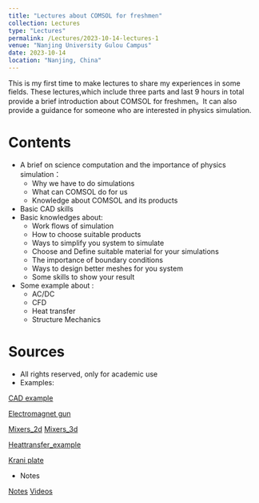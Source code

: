 ```yaml
---
title: "Lectures about COMSOL for freshmen"
collection: Lectures
type: "Lectures"
permalink: /Lectures/2023-10-14-lectures-1
venue: "Nanjing University Gulou Campus"
date: 2023-10-14
location: "Nanjing, China"
---
```


This is my first time to make lectures to share my experiences in some fields.
These lectures,which include three parts and last 9 hours in total provide a brief introduction about COMSOL for freshmen。It can also provide a guidance for someone who are interested in physics simulation.

Contents
======
* A brief on science computation and the importance of physics simulation：
    * Why we have to do simulations
    * What can COMSOL do for us
    * Knowledge about COMSOL and its products
* Basic CAD skills
* Basic knowledges about:
    * Work flows of simulation
    * How to choose suitable products
    * Ways to simplify you system to simulate
    * Choose and Define suitable material for your simulations
    * The importance of boundary conditions
    * Ways to design better meshes for you system
    * Some skills to show your result
* Some example about :
    * AC/DC
    * CFD
    * Heat transfer 
    * Structure Mechanics

Sources 
======
* All rights reserved, only for academic use
* Examples:

<a href="/Todownload/CAD_example.mph" download>CAD example</a>

<a href="/Todownload/EM_gun_example.mph" download>Electromagnet gun</a>

<a href="/Todownload/Mixers_3d_example.mph" download>Mixers_2d</a>    <a href="/Todownload/Mixers_3d_example.mph" download>Mixers_3d</a>

<a href="/Todownload/heattransfer_example.mph" download>Heattransfer_example</a>

<a href="/Todownload/Krani plate.mph" download>Krani plate</a>

* Notes

[Notes](http://quantumopticss.github.io/files/Notes_COMSOL) [Videos](http://quantumopticss.github.io/files/Notes_COMSOL)
